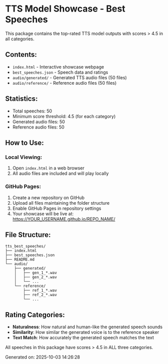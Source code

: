 # TTS Model Showcase - Best Speeches

This package contains the top-rated TTS model outputs with scores > 4.5 in all categories.

## Contents:

- `index.html` - Interactive showcase webpage
- `best_speeches.json` - Speech data and ratings
- `audio/generated/` - Generated TTS audio files (50 files)
- `audio/reference/` - Reference audio files (50 files)

## Statistics:

- Total speeches: 50
- Minimum score threshold: 4.5 (for each category)
- Generated audio files: 50
- Reference audio files: 50

## How to Use:

### Local Viewing:
1. Open `index.html` in a web browser
2. All audio files are included and will play locally

### GitHub Pages:
1. Create a new repository on GitHub
2. Upload all files maintaining the folder structure
3. Enable GitHub Pages in repository settings
4. Your showcase will be live at: https://YOUR_USERNAME.github.io/REPO_NAME/

## File Structure:
```
tts_best_speeches/
├── index.html
├── best_speeches.json
├── README.md
└── audio/
    ├── generated/
    │   ├── gen_1_*.wav
    │   ├── gen_2_*.wav
    │   └── ...
    └── reference/
        ├── ref_1_*.wav
        ├── ref_2_*.wav
        └── ...
```

## Rating Categories:

- **Naturalness**: How natural and human-like the generated speech sounds
- **Similarity**: How similar the generated voice is to the reference speaker
- **Text Match**: How accurately the generated speech matches the text

All speeches in this package have scores > 4.5 in ALL three categories.

Generated on: 2025-10-03 14:26:28
